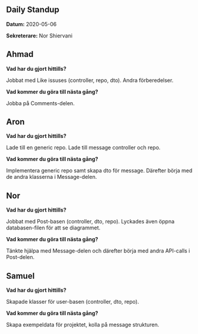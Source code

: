 ## **Daily Standup**

**Datum:** 2020-05-06

**Sekreterare:** Nor Shiervani



## **Ahmad**

**Vad har du gjort hittills?**

Jobbat med Like issuses (controller, repo, dto). Andra förberedelser.

**Vad kommer du göra till nästa gång?**

Jobba på Comments-delen.



## **Aron**

**Vad har du gjort hittills?**

Lade till en generic repo. Lade till message controller och repo.

**Vad kommer du göra till nästa gång?**

Implementera generic repo samt skapa dto för message. Därefter börja med de andra klasserna i Message-delen.



## **Nor**

**Vad har du gjort hittills?**

Jobbat med Post-basen (controller, dto, repo). Lyckades även öppna databasen-filen för att se diagrammet.

**Vad kommer du göra till nästa gång?**

Tänkte hjälpa med Message-delen och därefter börja med andra API-calls i Post-delen.



## **Samuel**

**Vad har du gjort hittills?**

Skapade klasser för user-basen (controller, dto, repo).

**Vad kommer du göra till nästa gång?**

Skapa exempeldata för projektet, kolla på message strukturen.